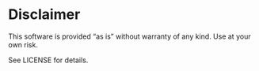 # Disclaimer

This software is provided “as is” without warranty of any kind. Use at your own risk.

See LICENSE for details.
